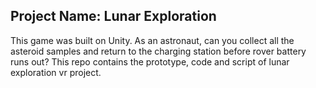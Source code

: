 ## Project Name: Lunar Exploration
This game was built on Unity.
As an astronaut, can you collect all the asteroid samples and return to the charging station before rover battery runs out?
This repo contains the prototype, code and script of lunar exploration vr project.

